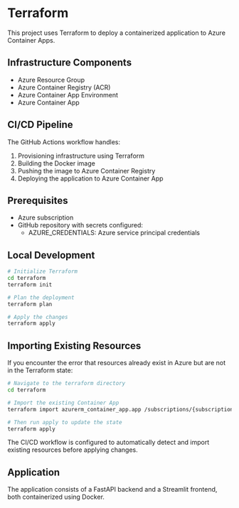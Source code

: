 # Terraform

This project uses Terraform to deploy a containerized application to Azure Container Apps.

## Infrastructure Components
- Azure Resource Group
- Azure Container Registry (ACR)
- Azure Container App Environment
- Azure Container App

## CI/CD Pipeline
The GitHub Actions workflow handles:
1. Provisioning infrastructure using Terraform
2. Building the Docker image
3. Pushing the image to Azure Container Registry
4. Deploying the application to Azure Container App

## Prerequisites
- Azure subscription
- GitHub repository with secrets configured:
  - AZURE_CREDENTIALS: Azure service principal credentials

## Local Development
```bash
# Initialize Terraform
cd terraform
terraform init

# Plan the deployment
terraform plan

# Apply the changes
terraform apply
```

## Importing Existing Resources
If you encounter the error that resources already exist in Azure but are not in the Terraform state:

```bash
# Navigate to the terraform directory
cd terraform

# Import the existing Container App
terraform import azurerm_container_app.app /subscriptions/{subscription_id}/resourceGroups/RG_RALFV2/providers/Microsoft.App/containerApps/caralfuatv2

# Then run apply to update the state
terraform apply
```

The CI/CD workflow is configured to automatically detect and import existing resources before applying changes.

## Application
The application consists of a FastAPI backend and a Streamlit frontend, both containerized using Docker.